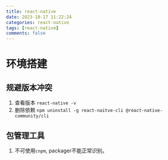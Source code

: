 ```yaml
---
title: react-native
date: 2023-10-17 11:22:24
categories: react-native
tags: [react-native]
comments: false
---
```


# 环境搭建

## 规避版本冲突
1. 查看版本 `react-native -v`
2. 删除依赖 `npm uninstall -g react-naitve-cli @react-native-community/cli`

## 包管理工具
1. 不可使用`cnpm`, packager不能正常识别。
